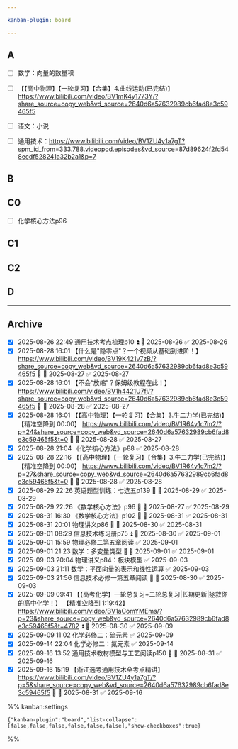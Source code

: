 ```yaml
---

kanban-plugin: board

---
```


## A

- [ ] 数学：向量的数量积
- [ ] 【【高中物理】【一轮复习】【合集】4.曲线运动(已完结)】 https://www.bilibili.com/video/BV1mK4y1773Y/?share_source=copy_web&vd_source=2640d6a57632989cb6fad8e3c59465f5
- [ ] 语文：小说
- [ ] 通用技术：https://www.bilibili.com/video/BV1ZU4y1a7gT?spm_id_from=333.788.videopod.episodes&vd_source=87d89624f2fd548ecdf528241a32b2a1&p=7


## B



## C0

- [ ] 化学核心方法p96


## C1



## C2



## D



***

## Archive

- [x] 2025-08-26 22:49 通用技术考点梳理p10 ⏫ 📅 2025-08-26 ✅ 2025-08-26
- [x] 2025-08-28 16:01 【什么是"隐零点"？一个视频从基础到进阶！】 https://www.bilibili.com/video/BV19K421v7zB/?share_source=copy_web&vd_source=2640d6a57632989cb6fad8e3c59465f5 🔼 📅 2025-08-27 ✅ 2025-08-27
- [x] 2025-08-28 16:01 【不会“放缩”？保姆级教程在此！】 https://www.bilibili.com/video/BV1h4421U7fj/?share_source=copy_web&vd_source=2640d6a57632989cb6fad8e3c59465f5 🔼 📅 2025-08-28 ✅ 2025-08-27
- [x] 2025-08-28 16:01 【【高中物理】【一轮复习】【合集】3.牛二力学(已完结)】 【精准空降到 00:00】 https://www.bilibili.com/video/BV1R64y1c7m2/?p=24&share_source=copy_web&vd_source=2640d6a57632989cb6fad8e3c59465f5&t=0 🔼 📅 2025-08-28 ✅ 2025-08-27
- [x] 2025-08-28 21:04 《化学核心方法》p88 ✅ 2025-08-28
- [x] 2025-08-28 22:16 【【高中物理】【一轮复习】【合集】3.牛二力学(已完结)】 【精准空降到 00:00】 https://www.bilibili.com/video/BV1R64y1c7m2/?p=27&share_source=copy_web&vd_source=2640d6a57632989cb6fad8e3c59465f5&t=0 🔼 📅 2025-08-28 ✅ 2025-08-28
- [x] 2025-08-29 22:26 英语题型训练：七选五p139 🔼 📅 2025-08-29 ✅ 2025-08-29
- [x] 2025-08-29 22:26 《数学核心方法》p96 🔼 📅 2025-08-27 ✅ 2025-08-29
- [x] 2025-08-31 16:30 《数学核心方法》p102 🔼 📅 2025-08-31 ✅ 2025-08-31
- [x] 2025-08-31 20:01 物理讲义p86 🔼 📅 2025-08-30 ✅ 2025-08-31
- [x] 2025-09-01 08:29 信息技术练习册p75 ⏫ 📅 2025-08-30 ✅ 2025-09-01
- [x] 2025-09-01 15:59 物理必修二第五章阅读 ✅ 2025-09-01
- [x] 2025-09-01 21:23 数学：多变量类型 🔼 📅 2025-09-01 ✅ 2025-09-01
- [x] 2025-09-03 20:04 物理讲义p84：板块模型 ✅ 2025-09-03
- [x] 2025-09-03 21:11 数学：平面向量的表示和线性运算 ✅ 2025-09-03
- [x] 2025-09-03 21:56 信息技术必修一第五章阅读 🔼 📅 2025-08-30 ✅ 2025-09-03
- [x] 2025-09-09 09:41 【【高考化学】一轮总复习+二轮总复习|长期更新|拯救你的高中化学！】 【精准空降到 1:19:42】 https://www.bilibili.com/video/BV1aComYMEms/?p=23&share_source=copy_web&vd_source=2640d6a57632989cb6fad8e3c59465f5&t=4782 ⏫ 📅 2025-08-30 ✅ 2025-09-09
- [x] 2025-09-09 11:02 化学必修二：硫元素 ✅ 2025-09-09
- [x] 2025-09-14 22:04 化学必修二：氮元素 ✅ 2025-09-14
- [x] 2025-09-16 13:52 通用技术教材模型与工艺阅读p150 🔼 📅 2025-08-31 ✅ 2025-09-16
- [x] 2025-09-16 15:19 【浙江选考通用技术全考点精讲】 https://www.bilibili.com/video/BV1ZU4y1a7gT/?p=5&share_source=copy_web&vd_source=2640d6a57632989cb6fad8e3c59465f5 🔼 📅 2025-08-31 ✅ 2025-09-16

%% kanban:settings
```
{"kanban-plugin":"board","list-collapse":[false,false,false,false,false,false],"show-checkboxes":true}
```
%%